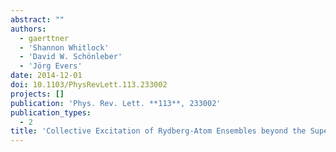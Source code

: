```yaml
---
abstract: ""
authors:
  - gaerttner
  - 'Shannon Whitlock'
  - 'David W. Schönleber'
  - 'Jörg Evers'
date: 2014-12-01
doi: 10.1103/PhysRevLett.113.233002
projects: []
publication: 'Phys. Rev. Lett. **113**, 233002'
publication_types:
  - 2
title: 'Collective Excitation of Rydberg-Atom Ensembles beyond the Superatom Model'
---
```


